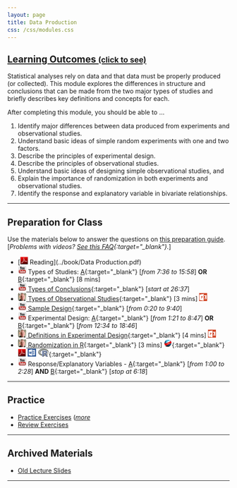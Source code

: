 ```yaml
---
layout: page
title: Data Production
css: /css/modules.css
---
```


<div class="panel-group-ILOs">
  <div class="panel panel-default">
    <div class="panel-heading">
      <h2 class="panel-title">
        <a data-toggle="collapse" href="#ILOs">Learning Outcomes <small>(click to see)</small></a>
      </h2>
    </div>
    <div id="ILOs" class="panel-collapse collapse">
      <div class="panel-body">
Statistical analyses rely on data and that data must be properly produced (or collected).  This module explores the differences in structure and conclusions that can be made from the two major types of studies and briefly describes key definitions and concepts for each.

<p>After completing this module, you should be able to ...</p>

<ol>
  <li>Identify major differences between data produced from experiments and observational studies.</li>
  <li>Understand basic ideas of simple random experiments with one and two factors.</li>
  <li>Describe the principles of experimental design.</li>
  <li>Describe the principles of observational studies.</li>
  <li>Understand basic ideas of designing simple observational studies, and</li>
  <li>Explain the importance of randomization in both experiments and observational studies.</li>
  <li>Identify the response and explanatory variable in bivariate relationships.</li>
</ol>
      </div>
    </div>
  </div>
</div>

----

## Preparation for Class

Use the materials below to answer the questions on [this preparation guide](DataProduction_Prep). [*Problems with videos? [See this FAQ](../resources/FAQ/FAQs/videos){:target="_blank"}.*]

* [![PDF](../img/pdf.png) Reading](../book/Data Production.pdf)
* ![YouTube](../img/youtube.png) Types of Studies: [A](https://www.youtube.com/watch?v=qksFkFh2ezo){:target="_blank"} [*from 7:36 to 15:58*] **OR** [B](https://www.youtube.com/watch?v=KDPBD3SPTPY){:target="_blank"} [8 mins]
* [![YouTube](../img/youtube.png) Types of Conclusions](https://www.youtube.com/watch?v=5zkg1w5zoQ0){:target="_blank"} [*start at 26:37*]
* [![Vimeo](../img/dhovid.png) Types of Observational Studies](https://vimeo.com/user45324800/observationaltypes){:target="_blank"} [3 mins]  [![PowerPoint](../img/ppt.png)](DataProduction_PPT.pptx)
* [![YouTube](../img/youtube.png) Sample Design](https://www.youtube.com/watch?v=5zkg1w5zoQ0){:target="_blank"} [*from 0:20 to 9:40*]
* ![YouTube](../img/youtube.png) Experimental Design:  [A](https://www.youtube.com/watch?v=v-xnPVCi9wM){:target="_blank"} [*from 1:21 to 8:47*] **OR** [B](https://www.youtube.com/watch?v=5zkg1w5zoQ0){:target="_blank"} [*from 12:34 to 18:46*]
* [![Vimeo](../img/dhovid.png) Definitions in Experimental Design](https://vimeo.com/user45324800/experimentdefns){:target="_blank"} [4 mins]  [![PowerPoint](../img/ppt.png)](DataProduction_PPT.pptx)
* [![Vimeo](../img/dhovid.png) Randomization in R](https://vimeo.com/user45324800/random-numbers){:target="_blank"} [3 mins] [![Web](../img/web.png)](DataProduction_RHO.html){:target="_blank"}  [![PDF](../img/pdf.png)](DataProduction_RHO.pdf) [![MSWord](../img/word.png)](DataProduction_RHO.docx)  [![R](../img/Rlogo.png)](DataProduction_RHO.R){:target="_blank"}
* ![YouTube](../img/youtube.png) Response/Explanatory Variables - [A](https://www.youtube.com/watch?v=bokeTCH2aJY){:target="_blank"} [*from 1:00 to 2:28*] **AND**  [B](https://www.youtube.com/watch?v=bokeTCH2aJY){:target="_blank"} [*stop at 6:18*]

----

## Practice

* [Practice Exercises](DataProduction_CE1) ([*more*](DataProduction_CE2)
* [Review Exercises](DataProduction_RevEx)

----

## Archived Materials

* [Old Lecture Slides](DataProduction_PPT_old.pptx)

----
